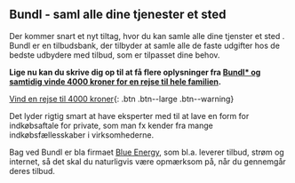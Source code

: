 ## Bundl - saml alle dine tjenester et sted

Der kommer snart et nyt tiltag, hvor du kan samle alle dine tjenster et sted . Bundl er en tilbudsbank, der tilbyder at samle alle de faste udgifter hos de bedste udbydere med tilbud, som er tilpasset dine behov.

**Lige nu kan du skrive dig op til at få flere oplysninger fra [Bundl* og samtidig vinde 4000 kroner for en rejse til hele familien](https://www.partner-ads.com/dk/klikbanner.php?partnerid=28187&bannerid=62304).**

[Vind en rejse til 4000 kroner](https://www.partner-ads.com/dk/klikbanner.php?partnerid=28187&bannerid=62304){: .btn .btn--large .btn--warning}

Det lyder rigtig smart at have eksperter med til at lave en form for indkøbsaftale for private, som man fx kender fra mange indkøbsfællesskaber i virksomhederne.

Bag ved Bundl er bla firmaet [Blue Energy](https://www.blueenergy.dk/), som bl.a. leverer tilbud, strøm og internet, så det skal du naturligvis være opmærksom på, når du gennemgår deres tilbud.
